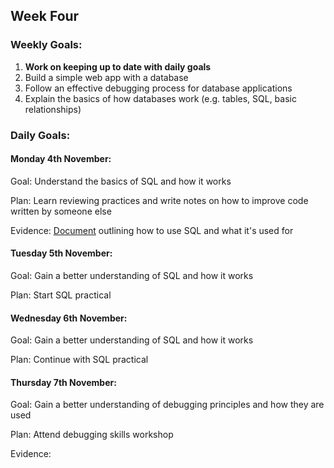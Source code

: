 ## Week Four

### Weekly Goals:
1. <b>Work on keeping up to date with daily goals</b>
2. Build a simple web app with a database
3. Follow an effective debugging process for database applications
4. Explain the basics of how databases work (e.g. tables, SQL, basic relationships)

### Daily Goals:
#### Monday 4th November:
Goal: Understand the basics of SQL and how it works

Plan: Learn reviewing practices and write notes on how to improve code written by someone else

Evidence: [Document](https://docs.google.com/document/d/1tDvKJ5_dEqGD1q6UDubiEG-7JN7MCe2UwWYMGTb1OVc/edit?usp=sharing) outlining how to use SQL and what it's used for


#### Tuesday 5th November:
Goal: Gain a better understanding of SQL and how it works

Plan: Start SQL practical


#### Wednesday 6th November:
Goal: Gain a better understanding of SQL and how it works

Plan: Continue with SQL practical


#### Thursday 7th November:
Goal: Gain a better understanding of debugging principles and how they are used

Plan: Attend debugging skills workshop

Evidence: 
